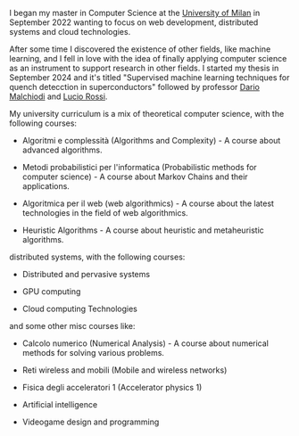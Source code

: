 I began my master in Computer Science at the <a href="https://www.unimi.it/en">University of Milan</a> in September 2022 wanting to focus on web development, distributed systems and cloud technologies.

After some time I discovered the existence of other fields, like machine learning, and I fell in love with the idea of finally applying computer science as an instrument to support research in other fields. I started my thesis in September 2024 and it's titled "Supervised machine learning techniques for quench detecction in superconductors" followed by professor <a href="https://malchiodi.di.unimi.it/">Dario Malchiodi</a> and <a href="https://en.wikipedia.org/wiki/Lucio_Rossi">Lucio Rossi</a>.

My university curriculum is a mix of theoretical computer science, with the following courses:

- Algoritmi e complessità (Algorithms and Complexity) - A course about advanced algorithms.

- Metodi probabilistici per l'informatica (Probabilistic methods for computer science) - A course about Markov Chains and their applications.

- Algoritmica per il web (web algorithmics) - A course about the latest technologies in the field of web algorithmics.

- Heuristic Algorithms - A course about heuristic and metaheuristic algorithms.

distributed systems, with the following courses:

- Distributed and pervasive systems

- GPU computing

- Cloud computing Technologies

and some other misc courses like:

- Calcolo numerico (Numerical Analysis) - A course about numerical methods for solving various problems.

- Reti wireless and mobili (Mobile and wireless networks)

- Fisica degli acceleratori 1 (Accelerator physics 1)

- Artificial intelligence

- Videogame design and programming
